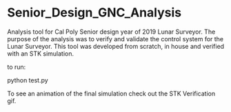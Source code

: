 # Senior_Design_GNC_Analysis
Analysis tool for Cal Poly Senior design year of 2019 Lunar Surveyor. The purpose of the analysis was to verify and validate the control system for the Lunar Surveyor. This tool was developed from scratch, in house and verified with an STK simulation.

to run:

python test.py

To see an animation of the final simulation check out the STK Verification gif.
